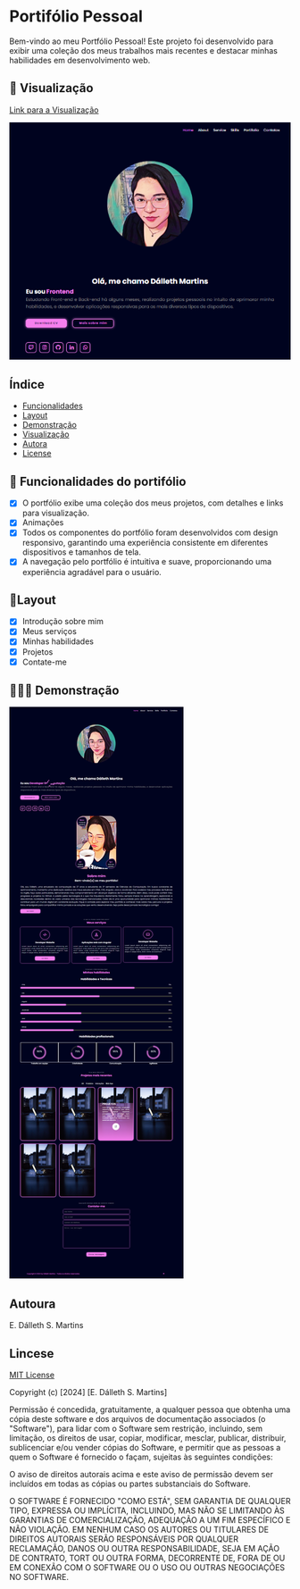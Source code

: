 # Portifólio Pessoal

Bem-vindo ao meu Portfólio Pessoal! Este projeto foi desenvolvido para exibir uma coleção dos meus trabalhos mais recentes e destacar minhas habilidades em desenvolvimento web.

## 👀 Visualização
[Link para a Visualização](https://dalleth-martinss.github.io/personal-portfolio)

![MeuPortfolio](./assets/img-readme.png)

## Índice

- <a href="#funcionalidades"> Funcionalidades </a>
- <a href="#layout">Layout</a>
- <a href="#demonstração">Demonstração</a>
- <a href="#visualização">Visualização</a>
- <a href="#autora"> Autora</a>
- <a href="#license"> License</a>

## 📲 Funcionalidades do portifólio

- [x] O portfólio exibe uma coleção dos meus projetos, com detalhes e links para visualização.
- [x] Animações
- [x] Todos os componentes do portfólio foram desenvolvidos com design responsivo, garantindo uma experiência consistente em diferentes dispositivos e tamanhos de tela.
- [x] A navegação pelo portfólio é intuitiva e suave, proporcionando uma experiência agradável para o usuário.

## 📑Layout

- [x] Introdução sobre mim
- [x] Meus serviços
- [x] Minhas habilidades
- [x] Projetos
- [x] Contate-me

## 👩🏻‍💻 Demonstração

![MeuPortfolio](./assets/print-all-page.png)

## Autoura 
E. Dálleth S. Martins

## Lincese 
[MIT License](https://opensource.org/licenses/MIT)

Copyright (c) [2024] [E. Dálleth S. Martins]

Permissão é concedida, gratuitamente, a qualquer pessoa que obtenha uma cópia deste software e dos arquivos de documentação associados (o "Software"), para lidar com o Software sem restrição, incluindo, sem limitação, os direitos de usar, copiar, modificar, mesclar, publicar, distribuir, sublicenciar e/ou vender cópias do Software, e permitir que as pessoas a quem o Software é fornecido o façam, sujeitas às seguintes condições:

O aviso de direitos autorais acima e este aviso de permissão devem ser incluídos em todas as cópias ou partes substanciais do Software.

O SOFTWARE É FORNECIDO "COMO ESTÁ", SEM GARANTIA DE QUALQUER TIPO, EXPRESSA OU IMPLÍCITA, INCLUINDO, MAS NÃO SE LIMITANDO ÀS GARANTIAS DE COMERCIALIZAÇÃO, ADEQUAÇÃO A UM FIM ESPECÍFICO E NÃO VIOLAÇÃO. EM NENHUM CASO OS AUTORES OU TITULARES DE DIREITOS AUTORAIS SERÃO RESPONSÁVEIS POR QUALQUER RECLAMAÇÃO, DANOS OU OUTRA RESPONSABILIDADE, SEJA EM AÇÃO DE CONTRATO, TORT OU OUTRA FORMA, DECORRENTE DE, FORA DE OU EM CONEXÃO COM O SOFTWARE OU O USO OU OUTRAS NEGOCIAÇÕES NO SOFTWARE.





